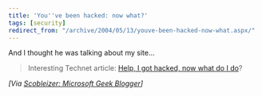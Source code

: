 ```yaml
---
title: 'You''ve been hacked: now what?'
tags: [security]
redirect_from: "/archive/2004/05/13/youve-been-hacked-now-what.aspx/"
---
```


And I thought he was talking about my site...

> Interesting Technet article: [Help, I got hacked, now what do I
> do](http://www.microsoft.com/technet/community/columns/secmgmt/sm0504.mspx)?

*[Via [Scobleizer: Microsoft Geek
Blogger](http://radio.weblogs.com/0001011/2004/05/12.html#a7427)]*

